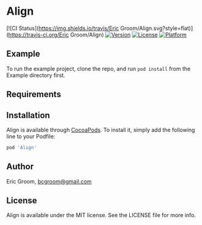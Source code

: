 # Align

[![CI Status](https://img.shields.io/travis/Eric Groom/Align.svg?style=flat)](https://travis-ci.org/Eric Groom/Align)
[![Version](https://img.shields.io/cocoapods/v/Align.svg?style=flat)](https://cocoapods.org/pods/Align)
[![License](https://img.shields.io/cocoapods/l/Align.svg?style=flat)](https://cocoapods.org/pods/Align)
[![Platform](https://img.shields.io/cocoapods/p/Align.svg?style=flat)](https://cocoapods.org/pods/Align)

## Example

To run the example project, clone the repo, and run `pod install` from the Example directory first.

## Requirements

## Installation

Align is available through [CocoaPods](https://cocoapods.org). To install
it, simply add the following line to your Podfile:

```ruby
pod 'Align'
```

## Author

Eric Groom, bcgroom@gmail.com

## License

Align is available under the MIT license. See the LICENSE file for more info.
